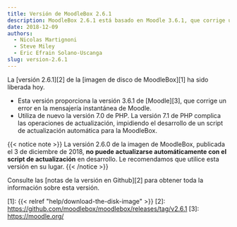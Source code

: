 ```yaml
---
title: Versión de MoodleBox 2.6.1
description: MoodleBox 2.6.1 está basado en Moodle 3.6.1, que corrige un error encontrado en la mensajería instantánea de Moodle 3.6.
date: 2018-12-09
authors:
  - Nicolas Martignoni
  - Steve Miley
  - Eric Efrain Solano-Uscanga
slug: version-2.6.1
---
```


La [versión 2.6.1][2] de la [imagen de disco de MoodleBox][1] ha sido liberada hoy.

  - Esta versión proporciona la versión 3.6.1 de [Moodle][3], que corrige un error en la mensajería instantánea de Moodle.
  - Utiliza de nuevo la versión 7.0 de PHP. La versión 7.1 de PHP complica las operaciones de actualización, impidiendo el desarrollo de un script de actualización automática para la MoodleBox.

{{< notice note >}}
La versión 2.6.0 de la imagen de MoodleBox, publicada el 3 de diciembre de 2018, __no puede actualizarse automáticamente con el script de actualización__ en desarrollo. Le recomendamos que utilice esta versión en su lugar.
{{< /notice >}}

Consulte las [notas de la versión en Github][2] para obtener toda la información sobre esta versión.

 [1]: {{< relref "help/download-the-disk-image" >}}
 [2]: https://github.com/moodlebox/moodlebox/releases/tag/v2.6.1
 [3]: https://moodle.org/
